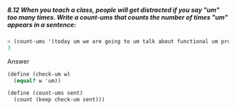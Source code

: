##### 8.12 When you teach a class, people will get distracted if you say "um" too many times. Write a count-ums that counts the number of times "um" appears in a sentence:
```Scheme
> (count-ums '(today um we are going to um talk about functional um programming))
3
```

Answer

```Scheme
(define (check-um w)
  (equal? w 'um))

(define (count-ums sent)
  (count (keep check-um sent)))
```
